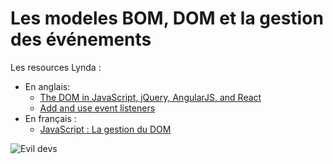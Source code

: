 # Les modeles BOM, DOM et la gestion des événements

Les resources Lynda :

+ En anglais:
  + [The DOM in JavaScript, jQuery, AngularJS, and React](https://www.lynda.com/Web-Development-tutorials/DOM-JavaScript-jQuery-AngularJS-React/574715-2.html?org=ynov.com)
  + [Add and use event listeners](https://www.lynda.com/JavaScript-tutorials/Add-use-event-listeners/574716/612071-4.html?org=ynov.com)
+ En français :
  + [JavaScript : La gestion du DOM](https://www.lynda.com/fr/JavaScript-tutoriels/JavaScript-DOM-pratique/192997-2.html?org=ynov.com)

![Evil devs](https://www.commitstrip.com/wp-content/uploads/2017/02/Strip-Code-le-650-final-1.jpg )
